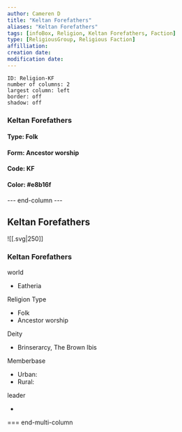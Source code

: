 ```yaml
---
author: Cameren D
title: "Keltan Forefathers"
aliases: "Keltan Forefathers"
tags: [infoBox, Religion, Keltan Forefathers, Faction]
type: [ReligiousGroup, Religious Faction]
affilliation: 
creation date:  
modification date: 
---
```



```start-multi-column  
ID: Religion-KF  
number of columns: 2  
largest column: left
border: off
shadow: off
```

### Keltan Forefathers

#### Type: Folk

#### Form: Ancestor worship

#### Code: KF

#### **Color:** #e8b16f

--- end-column ---
<html>
    <div class="infobox">
        <div class="heading">
            <h2>Keltan Forefathers</h2>
        </div>
    </div>
</html>

![[.svg|250]]

<html>
    <div class="infobox">
        <div class="infobox-group">
            <div class="heading">
                <h3>Keltan Forefathers</h3>
            </div>
            <div class="infobox-datarow">
                <p class="data-heading">world</p>
                <ul class="data-content">
                    <li>Eatheria</li>
                </ul>
            </div>
            <div class="infobox-datarow">
                <p class="data-heading">Religion Type</p>
                <ul class="data-content">
                    <li>Folk</li>
                    <li>Ancestor worship</li>
                </ul>
            </div>
            <div class="infobox-datarow">
                <p class="data-heading">Deity</p>
                <ul class="data-content">
                    <li>Brinserarcy, The Brown Ibis</li>
                </ul>
            </div>
            <div class="infobox-datarow">
                <p class="data-heading">Memberbase</p>
                <ul class="data-content">
                    <li>Urban: </li>
                    <li>Rural: </li>
                </ul>
            </div>
            <div class="infobox-datarow">
                <p class="data-heading">leader</p>
                <ul class="data-content">
                    <li></li>
                </ul>
            </div>
        </div>
    </div>
</div>
</html>

=== end-multi-column
